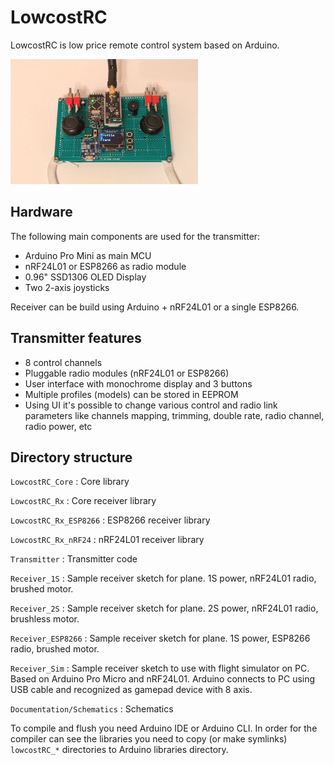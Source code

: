 # LowcostRC

LowcostRC is low price remote control system based on Arduino.

<img src="Documentation/Images/Transmitter.jpg" width="300" height="200">

## Hardware

The following main components are used for the transmitter:

- Arduino Pro Mini as main MCU
- nRF24L01 or ESP8266 as radio module
- 0.96" SSD1306 OLED Display
- Two 2-axis joysticks

Receiver can be build using Arduino + nRF24L01 or a single ESP8266.

## Transmitter features
 
- 8 control channels
- Pluggable radio modules (nRF24L01 or ESP8266)
- User interface with monochrome display and 3 buttons
- Multiple profiles (models) can be stored in EEPROM
- Using UI it's possible to change various control and radio link parameters
  like channels mapping, trimming, double rate, radio channel, radio power, etc

## Directory structure

`LowcostRC_Core`
: Core library

`LowcostRC_Rx`
: Core receiver library

`LowcostRC_Rx_ESP8266`
: ESP8266 receiver library

`LowcostRC_Rx_nRF24`
: nRF24L01 receiver library

`Transmitter`
: Transmitter code

`Receiver_1S`
: Sample receiver sketch for plane. 1S power, nRF24L01 radio, brushed motor.

`Receiver_2S`
: Sample receiver sketch for plane. 2S power, nRF24L01 radio, brushless motor.

`Receiver_ESP8266`
: Sample receiver sketch for plane. 1S power, ESP8266 radio, brushed motor.

`Receiver_Sim`
: Sample receiver sketch to use with flight simulator on PC. Based on Arduino
Pro Micro and nRF24L01. Arduino connects to PC using USB cable and recognized as
gamepad device with 8 axis.

`Documentation/Schematics`
: Schematics

To compile and flush you need Arduino IDE or Arduino CLI. In order for the
compiler can see the libraries you need to copy (or make symlinks)
`lowcostRC_*` directories to Arduino libraries directory.
